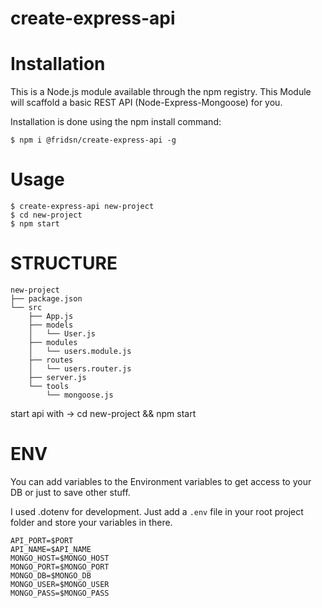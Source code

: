 # create-express-api

# Installation
This is a Node.js module available through the npm registry.
This Module will scaffold a basic REST API (Node-Express-Mongoose) for you.

Installation is done using the npm install command:

```bin
$ npm i @fridsn/create-express-api -g
```

# Usage
```bin
$ create-express-api new-project
$ cd new-project
$ npm start
```

# STRUCTURE

```
new-project
├── package.json
└── src
    ├── App.js
    ├── models
    │   └── User.js
    ├── modules
    │   └── users.module.js
    ├── routes
    │   └── users.router.js
    ├── server.js
    └── tools
        └── mongoose.js
```
start api with -> cd new-project && npm start



# ENV

You can add variables to the Environment variables to get access to your DB
or just to save other stuff.

I used .dotenv for development.
Just add a ```.env``` file in your root project folder and store your variables in there.

```
API_PORT=$PORT
API_NAME=$API_NAME
MONGO_HOST=$MONGO_HOST
MONGO_PORT=$MONGO_PORT
MONGO_DB=$MONGO_DB
MONGO_USER=$MONGO_USER
MONGO_PASS=$MONGO_PASS
```


